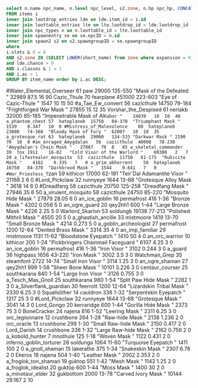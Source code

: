 ```sql
select n.name npc_name, n.level npc_level, s2.zone, n.hp npc_hp, CONCAT(n.mindmg, "-", n.maxdmg) npc_damage, i.name item_name, i.id as item_id, lde.chance, i.ac as item_ac, i.hp as item_hp
FROM items i
inner join lootdrop_entries lde on lde.item_id = i.id
inner join loottable_entries lte on lte.lootdrop_id = lde.lootdrop_id
inner join npc_types n on n.loottable_id = lte.loottable_id
inner join spawnentry se on se.npcID = n.id
inner join spawn2 s2 on s2.spawngroupID = se.spawngroupID
where
i.slots & 8 = 8
AND s2.zone IN (SELECT LOWER(short_name) from zone where expansion = 0)
and lde.chance > 0
AND i.classes & 1 = 1
AND i.ac > 1
GROUP BY item_name order by i.ac DESC;
```

#Water_Elemental_Overseer	61	paw	29000	135-550	"Mask of the Defeated "	32989	87.5	16	90
Cazic_Thule	70	fearplane	451000	223-603	"Eye of Cazic-Thule "	1547	10	15	50
#a_Tae_Ew_convert	56	cazicthule	14750	79-184	"Frightforged War Mask "	27855	15	12	35
Vorshar_the_Despised	61	neriakb	32000	85-185	"Impenetrable Mask of Al`Kabor "	24039	10	10	40
a_phantom_chest	57	hateplaneb	15750	84-370	"Triumphant Mask "	1539	0.347	10	0
#Mistress_of_Malevolence	60	hateplaneb	23000	74-368	"Bloody Mask of Fury "	62007	10	10	35
a_grotesque_rat	63	hateplaneb	29000	134-533	"Darkwar Mask "	2190	70	10	0
#an_enraged_Amygdalan	56	cazicthule	40000	78-230	"Amygdalan's Chain Mask "	27867	70	8	85
a_skeletal_commander	39	tox	1911	16-82	"Cold Visor of the Warlord "	69300	2	7	20
a_lifestealer_mosquito	53	cazicthule	11750	61-175	"Rubicite Mask "	4162	0.335	7	0
a_grim_abhorrent	58	hateplaneb	16750	84-370	"Darkbrood Mask "	1544	0.641	7	0
#War_Priestess_T`zan	59	kithicor	17000	62-181	"Teir`Dal Adamantite Visor "	21168	2	6	0
#Lord_Pickclaw	32	runnyeye	1644	13-68	"Grotesque Alloy Mask "	3618	14	6	0
#Dreadfang	58	cazicthule	20750	125-258	"Dreadfang Mask "	27946	35	6	50
a_virulent_mosquito	58	cazicthule	24750	85-220	"Mosquito Hide Mask "	27879	28.05	6	0
an_ice_goblin	16	permafrost	416	1-36	"Bronze Mask "	4202	0.056	5	0
an_ogre_guard	20	qey2hh1	600	1-44	"Large Bronze Mask "	4226	2.25	5	0
Warlord_Skarlon	53	soldungb	19138	77-213	"Polished Mithril Mask "	4505	20	5	0
a_ghastish_ancille	33	mistmoore	1419	13-70	"Small Bronze Mask "	4214	0.273	5	0
a_goblin_archeologist	27	permafrost	1200	12-64	"Dented Brass Mask "	3314	35	4	0
an_imp_familiar	29	mistmoore	1131	11-62	"Bloodstone Eyepatch "	1410	50	4	0
an_orc_warrior	10	kithicor	200	1-24	"Pickbringers Chainmail Faceguard "	6107	4.25	3	0
an_ice_goblin	16	permafrost	416	1-36	"Iron Visor "	3102	0.244	3	0
a_guard	36	highpass	1656	43-220	"Iron Mask "	3002	3.5	3	0
Watchman_Grep	35	steamfont	2722	14-74	"Small Iron Visor "	3114	1.25	3	0
an_ogre_shaman	27	qey2hh1	999	1-58	"Sheer Bone Mask "	10101	3.226	3	0
centaur_courser	25	southkarana	840	1-54	"Large Iron Visor "	3126	0.755	3	0
a_Tesch_Mas_Gnoll	25	southkarana	980	1-54	"Split Paw Hide Mask "	2282	1	3	0
a_Silverflank_guardian	30	feerrott	1200	12-64	"Lizardskin Tribal Mask "	2330	6.25	3	0
Squallslither	14	cauldron	336	1-32	"Serpentskin Eyepatch "	1317	25	3	0
#Lord_Pickclaw	32	runnyeye	1644	13-68	"Grotesque Mask "	3041	14	3	0
Lord_Gongo	20	kerraridge	600	1-44	"Gorilla Hide Mask "	2373	75	3	0
BoneCracker	24	najena	816	1-52	"Leering Mask "	2311	6.25	3	0
orc_legionnaire	12	crushbone	264	1-28	"Raw-hide Mask "	2138	1.236	2	0
orc_oracle	13	crushbone	299	1-30	"Small Raw-hide Mask "	2150	0.417	2	0
Lord_Darish	14	crushbone	336	1-32	"Large Raw-hide Mask "	2162	0.759	2	0
a_kobold_hunter	7	innothule	125	1-18	"Woven Mask "	1122	0.431	2	0
inferno_goblin_torturer	28	soldunga	1064	11-60	"Turquoise Eyepatch "	1411	100	2	0
a_gnoll_shaman	15	lakerathe	375	1-34	"Snakeskin Mask "	2307	6.78	2	0
Ekeros	18	najena	504	1-40	"Leather Mask "	2002	2.353	2	0
a_froglok_ton_shaman	19	guktop	551	1-42	"Mesh Mask "	1142	1.25	2	0
a_froglok_idealist	20	guktop	600	1-44	"Moss Mask "	1400	30	2	0
a_minotaur_elder	32	gukbottom	2000	13-78	"Carved Ivory Mask "	10144	29.167	2	10